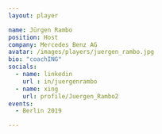```yaml
---
layout: player

name: Jürgen Rambo
position: Host
company: Mercedes Benz AG
avatar: /images/players/juergen_rambo.jpg
bio: "coachING"
socials:
  - name: linkedin
    url : in/juergenrambo
  - name: xing
    url: profile/Juergen_Rambo2
events:
  - Berlin 2019

---
```



